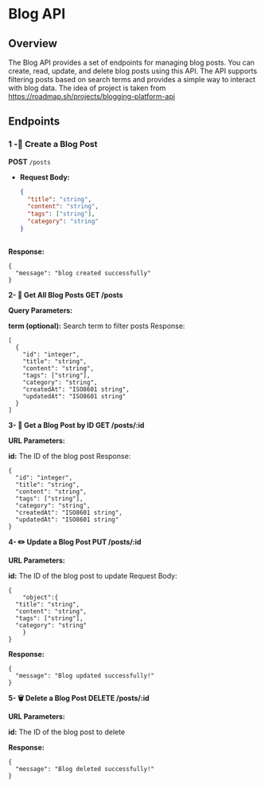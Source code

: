 # Blog API

## Overview

The Blog API provides a set of endpoints for managing blog posts. You can create, read, update, and delete blog posts using this API. The API supports filtering posts based on search terms and provides a simple way to interact with blog data. The idea of project is taken from https://roadmap.sh/projects/blogging-platform-api

## Endpoints

### 1 -📝 Create a Blog Post

**POST** `/posts`

- **Request Body:**
  ```json
  {
    "title": "string",
    "content": "string",
    "tags": ["string"],
    "category": "string"
  }
 
 **Response:**
```
{
  "message": "blog created successfully"
}
```
**2- 📜 Get All Blog Posts GET /posts**

**Query Parameters:**

**term (optional):** Search term to filter posts
Response:

```
[
  {
    "id": "integer",
    "title": "string",
    "content": "string",
    "tags": ["string"],
    "category": "string",
    "createdAt": "ISO8601 string",
    "updatedAt": "ISO8601 string"
  }
]
```
**3- 📖 Get a Blog Post by ID GET /posts/:id**

**URL Parameters:**

**id:** The ID of the blog post
Response:

```
{
  "id": "integer",
  "title": "string",
  "content": "string",
  "tags": ["string"],
  "category": "string",
  "createdAt": "ISO8601 string",
  "updatedAt": "ISO8601 string"
}
```
**4- ✏️ Update a Blog Post PUT /posts/:id**

**URL Parameters:**

**id:** The ID of the blog post to update
Request Body:

```
{
    "object":{
  "title": "string",
  "content": "string",
  "tags": ["string"],
  "category": "string"
    }
}
```

**Response:**
```
{
  "message": "Blog updated successfully!"
}
```

**5- 🗑️ Delete a Blog Post DELETE /posts/:id**

**URL Parameters:**

**id:** The ID of the blog post to delete

**Response:**
```
{
  "message": "Blog deleted successfully!"
}
```
